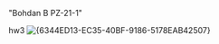 "Bohdan B PZ-21-1" 

hw3
![{6344ED13-EC35-40BF-9186-5178EAB42507}](https://github.com/user-attachments/assets/b22c0e1e-c845-477c-9d75-054a8b645f50)
